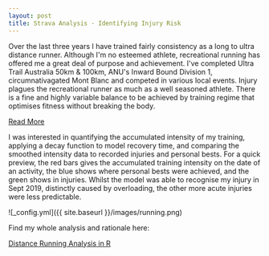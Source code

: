 ```yaml
---
layout: post
title: Strava Analysis - Identifying Injury Risk
---
```


Over the last three years I have trained fairly consistency as a long to ultra distance runner. Although I'm no esteemed athlete, recreational running has offered me a great deal of purpose and achievement. I've completed Ultra Trail Australia 50km & 100km, ANU's Inward Bound Division 1, circumnativagated Mont Blanc and competed in various local events. Injury plagues the recreational runner as much as a well seasoned athlete. There is a fine and highly variable balance to be achieved by training regime that optimises fitness without breaking the body. 

<a href="{{ site.baseurl }}{{ post.url }}" class="read-more">Read More</a>

I was interested in quantifying the accumulated intensity of my training, applying a decay function to model recovery time, and comparing the smoothed intensity data to recorded injuries and personal bests. For a quick preview, the red bars gives the accumulated training intensity on the date of an activity, the blue shows where personal bests were achieved, and the green shows in injuries. Whilst the model was able to recognise my injury in Sept 2019, distinctly caused by overloading, the other more acute injuries were less predictable.


![_config.yml]({{ site.baseurl }}/images/running.png)

Find my whole analysis and rationale here: 

<a href="https://apahljina.github.io/Applied-Statistical-Analytics---Distance-Running.html" title="Distance Running Analysis in R">Distance Running Analysis in R</a>


